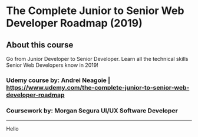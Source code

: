 # The Complete Junior to Senior Web Developer Roadmap (2019)

## About this course

Go from Junior Developer to Senior Developer. Learn all the technical skills Senior Web Developers know in 2019!

### Udemy course by: <b>Andrei Neagoie</b> | https://www.udemy.com/the-complete-junior-to-senior-web-developer-roadmap

### Coursework by: <b>Morgan Segura</b> UI/UX Software Developer

<hr />

Hello
